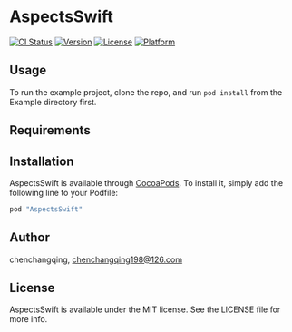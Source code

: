 # AspectsSwift

[![CI Status](http://img.shields.io/travis/chenchangqing/AspectsSwift.svg?style=flat)](https://travis-ci.org/chenchangqing/AspectsSwift)
[![Version](https://img.shields.io/cocoapods/v/AspectsSwift.svg?style=flat)](http://cocoapods.org/pods/AspectsSwift)
[![License](https://img.shields.io/cocoapods/l/AspectsSwift.svg?style=flat)](http://cocoapods.org/pods/AspectsSwift)
[![Platform](https://img.shields.io/cocoapods/p/AspectsSwift.svg?style=flat)](http://cocoapods.org/pods/AspectsSwift)

## Usage

To run the example project, clone the repo, and run `pod install` from the Example directory first.

## Requirements

## Installation

AspectsSwift is available through [CocoaPods](http://cocoapods.org). To install
it, simply add the following line to your Podfile:

```ruby
pod "AspectsSwift"
```

## Author

chenchangqing, chenchangqing198@126.com

## License

AspectsSwift is available under the MIT license. See the LICENSE file for more info.
